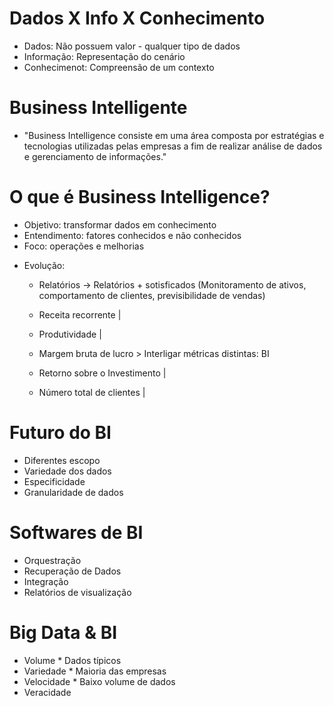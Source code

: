 # Dados X Info X Conhecimento

- Dados: Não possuem valor - qualquer tipo de dados
- Informação: Representação do cenário
- Conhecimenot: Compreensão de um contexto

# Business Intelligente

- "Business Intelligence consiste em uma área composta por estratégias e tecnologias utilizadas pelas empresas a fim de realizar análise de dados e gerenciamento de informações."

# O que é Business Intelligence?

* Objetivo: transformar dados em conhecimento
* Entendimento: fatores conhecidos e não conhecidos
* Foco: operações e melhorias

- Evolução:
    * Relatórios -> Relatórios + sotisficados (Monitoramento de ativos, comportamento de clientes, previsibilidade de vendas)

    * Receita recorrente                   |
    * Produtividade                        |
    * Margem bruta de lucro                 > Interligar métricas distintas: BI
    * Retorno sobre o Investimento         |
    * Número total de clientes             |  

# Futuro do BI

- Diferentes escopo
- Variedade dos dados
- Especificidade
- Granularidade de dados

# Softwares de BI

- Orquestração
- Recuperação de Dados
- Integração 
- Relatórios de visualização

# Big Data & BI

* Volume            * Dados típicos 
* Variedade         * Maioria das empresas
* Velocidade        * Baixo volume de dados
* Veracidade

